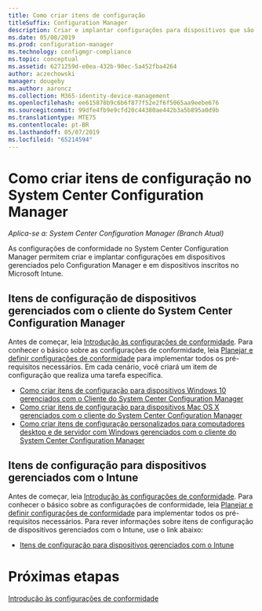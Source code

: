 ```yaml
---
title: Como criar itens de configuração
titleSuffix: Configuration Manager
description: Criar e implantar configurações para dispositivos que são gerenciados pelo System Center Configuration Manager e registrados com o Microsoft Intune.
ms.date: 05/08/2019
ms.prod: configuration-manager
ms.technology: configmgr-compliance
ms.topic: conceptual
ms.assetid: 6271259d-e0ea-432b-90ec-5a452fba4264
author: aczechowski
manager: dougeby
ms.author: aaroncz
ms.collection: M365-identity-device-management
ms.openlocfilehash: ee615878b9c6b6f877f52e2f6f5065aa9eebe676
ms.sourcegitcommit: 99dfe4fb9e9cfd20c44380ae442b3a5b895a0d9b
ms.translationtype: MTE75
ms.contentlocale: pt-BR
ms.lasthandoff: 05/07/2019
ms.locfileid: "65214594"
---
```

# <a name="how-to-create-configuration-items-in-system-center-configuration-manager"></a>Como criar itens de configuração no System Center Configuration Manager

*Aplica-se a: System Center Configuration Manager (Branch Atual)*

As configurações de conformidade no System Center Configuration Manager permitem criar e implantar configurações em dispositivos gerenciados pelo Configuration Manager e em dispositivos inscritos no Microsoft Intune. 


## <a name="configuration-items-for-devices-managed-with-the-system-center-configuration-manager-client"></a>Itens de configuração de dispositivos gerenciados com o cliente do System Center Configuration Manager

 Antes de começar, leia [Introdução às configurações de conformidade](../../compliance/get-started/get-started-with-compliance-settings.md). Para conhecer o básico sobre as configurações de conformidade, leia [ Planejar e definir configurações de conformidade](../../compliance/plan-design/plan-for-and-configure-compliance-settings.md) para implementar todos os pré-requisitos necessários. Em cada cenário, você criará um item de configuração que realiza uma tarefa específica.

   - [Como criar itens de configuração para dispositivos Windows 10 gerenciados com o Cliente do System Center Configuration Manager](../../compliance/deploy-use/create-configuration-items-for-windows-10-devices-managed-with-the-client.md)  
  - [Como criar itens de configuração para dispositivos Mac OS X gerenciados com o cliente do System Center Configuration Manager](../../compliance/deploy-use/create-configuration-items-for-mac-os-x-devices-managed-with-the-client.md)  
  - [Como criar itens de configuração personalizados para computadores desktop e de servidor com Windows gerenciados com o cliente do System Center Configuration Manager](../../compliance/deploy-use/create-custom-configuration-items-for-windows-desktop-and-server-computers-managed-with-the-client.md)  

## <a name="configuration-items-for-devices-managed-with-intune"></a>Itens de configuração para dispositivos gerenciados com o Intune

 Antes de começar, leia [Introdução às configurações de conformidade](../../compliance/get-started/get-started-with-compliance-settings.md). Para conhecer o básico sobre as configurações de conformidade, leia [ Planejar e definir configurações de conformidade](../../compliance/plan-design/plan-for-and-configure-compliance-settings.md) para implementar todos os pré-requisitos necessários. Para rever informações sobre itens de configuração de dispositivos gerenciados com o Intune, use o link abaixo:

- [Itens de configuração para dispositivos gerenciados com o Intune](../../compliance/deploy-use/configuration-items-for-devices-managed-without-the-client.md)  


# <a name="next-steps"></a>Próximas etapas

[Introdução às configurações de conformidade](../../compliance/get-started/get-started-with-compliance-settings.md)